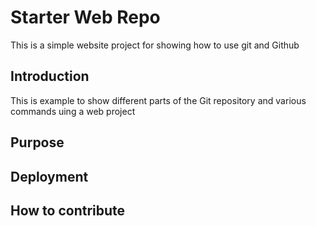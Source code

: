 # Starter Web Repo

This is a simple website project for showing how to use git and Github

## Introduction

This is example to show different parts of the Git repository and various commands uing a web project

## Purpose

## Deployment

## How to contribute